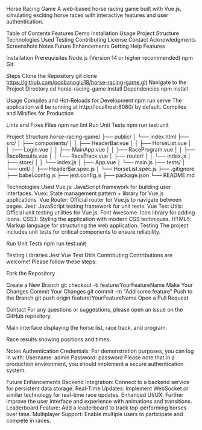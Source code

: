Horse Racing Game
A web-based horse racing game built with Vue.js, simulating exciting horse races with interactive features and user authentication.


Table of Contents
Features
Demo
Installation
Usage
Project Structure
Technologies Used
Testing
Contributing
License
Contact
Acknowledgments
Screenshots
Notes
Future Enhancements
Getting Help
Features

Installation
Prerequisites
Node.js (Version 14 or higher recommended)
npm
Git

Steps
Clone the Repository
git clone https://github.com/ocobanoglu18/horse-racing-game.git
Navigate to the Project Directory
cd horse-racing-game
Install Dependencies
npm install

Usage
Compiles and Hot-Reloads for Development
npm run serve
The application will be running at http://localhost:8080/ by default.
Compiles and Minifies for Production

Lints and Fixes Files
npm run lint
Run Unit Tests
npm run test:unit

Project Structure
horse-racing-game/
├── public/
│   └── index.html
├── src/
│   ├── components/
│   │   ├── HeaderBar.vue
│   │   ├── HorseList.vue
│   │   ├── Login.vue
│   │   ├── MainApp.vue
│   │   ├── RaceProgram.vue
│   │   ├── RaceResults.vue
│   │   └── RaceTrack.vue
│   ├── router/
│   │   └── index.js
│   ├── store/
│   │   └── index.js
│   ├── App.vue
│   └── main.js
├── tests/
│   └── unit/
│       ├── HeaderBar.spec.js
│       └── HorseList.spec.js
├── .gitignore
├── babel.config.js
├── jest.config.js
├── package.json
└── README.md

Technologies Used
Vue.js: JavaScript framework for building user interfaces.
Vuex: State management pattern + library for Vue.js applications.
Vue Router: Official router for Vue.js to navigate between pages.
Jest: JavaScript testing framework for unit tests.
Vue Test Utils: Official unit testing utilities for Vue.js.
Font Awesome: Icon library for adding icons.
CSS3: Styling the application with modern CSS techniques.
HTML5: Markup language for structuring the web application.
Testing
The project includes unit tests for critical components to ensure reliability.

Run Unit Tests
npm run test:unit

Testing Libraries
Jest
Vue Test Utils
Contributing
Contributions are welcome! Please follow these steps:

Fork the Repository

Create a New Branch
git checkout -b feature/YourFeatureName
Make Your Changes
Commit Your Changes
git commit -m "Add some feature"
Push to the Branch
git push origin feature/YourFeatureName
Open a Pull Request

Contact
For any questions or suggestions, please open an issue on the GitHub repository.

Main interface displaying the horse list, race track, and program.


Race results showing positions and times.

Notes
Authentication Credentials: For demonstration purposes, you can log in with:
Username: admin
Password: password
Please note that in a production environment, you should implement a secure authentication system.

Future Enhancements
Backend Integration: Connect to a backend service for persistent data storage.
Real-Time Updates: Implement WebSocket or similar technology for real-time race updates.
Enhanced UI/UX: Further improve the user interface and experience with animations and transitions.
Leaderboard Feature: Add a leaderboard to track top-performing horses over time.
Multiplayer Support: Enable multiple users to participate and compete in races.
